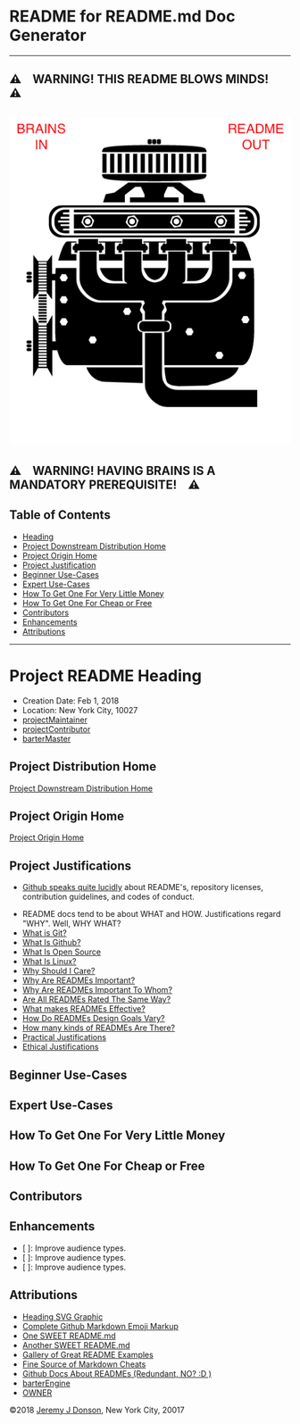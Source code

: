# README for README.md Doc Generator
---
⚠️ &nbsp;&nbsp; WARNING! THIS README BLOWS MINDS! &nbsp;&nbsp; ⚠️ 
---
![GENERATOR GRAPHIC](engine-texty1.png)
---
⚠️ &nbsp;&nbsp; WARNING! HAVING BRAINS IS A MANDATORY PREREQUISITE! &nbsp;&nbsp; ⚠️ 
---
## Table of Contents
- [Heading](#project-readme-heading)
- [Project Downstream Distribution Home](#project-distribution-home)
- [Project Origin Home](#project-origin-home)
- [Project Justification](#project-justification)
- [Beginner Use-Cases](#beginner-use-cases)
- [Expert Use-Cases](#expert-use-cases)
- [How To Get One For Very Little Money](#how-to-get-one-for-very-little-money)
- [How To Get One For Cheap or Free](#how-to-get-one-for-cheap-or-free)
- [Contributors](#contributors)
- [Enhancements](#enhancements)
- [Attributions](#attributions)
---
# Project README Heading
- Creation Date: Feb 1, 2018
- Location: New York City, 10027
- [projectMaintainer](https://www.github.com/jeremy-donson/)
- [projectContributor](https://www.github.com/temickab/)
- [barterMaster](https://www.github.com/jeremy-donson/)

## Project Distribution Home
[Project Downstream Distribution Home](https:///urbanspectra/readme-generator)

## Project Origin Home
[Project Origin Home](https://bitbucket.org/urbanspectra/temicka-brown-reboot)

## Project Justifications
+ [Github speaks quite lucidly](https://help.github.com/articles/about-readmes/) about README's, repository licenses, contribution guidelines, and codes of conduct.
- README docs tend to be about WHAT and HOW. Justifications regard "WHY". Well, WHY WHAT?
- [What is Git?]()
- [What Is Github?]()
- [What Is Open Source](pages/open-source.md)
- [What Is Linux?]()
- [Why Should I Care?]()
- [Why Are READMEs Important?]()
- [Why Are READMEs Important To Whom?]()
- [Are All READMEs Rated The Same Way?]()
- [What makes READMEs Effective?]()
- [How Do READMEs Design Goals Vary?]()
- [How many kinds of READMEs Are There?]()
- [Practical Justifications]()
- [Ethical Justifications]()

## Beginner Use-Cases

## Expert Use-Cases

## How To Get One For Very Little Money

## How To Get One For Cheap or Free

## Contributors

## Enhancements
- [ ]: Improve audience types.
- [ ]: Improve audience types.
- [ ]: Improve audience types.

## Attributions
- [Heading SVG Graphic](http://www.clker.com/cliparts/W/N/P/7/p/3/engine.svg)
- [Complete Github Markdown Emoji Markup](https://gist.github.com/rxaviers/7360908)
- [One SWEET README.md](https://github.com/teles/array-mixer)
- [Another SWEET README.md](https://github.com/facebook/create-react-app)
- [Gallery of Great README Examples](https://github.com/matiassingers/awesome-readme)
- [Fine Source of Markdown Cheats](https://github.com/adam-p/markdown-here/wiki/Markdown-Cheatsheet)
- [Github Docs About READMEs (Redundant, NO? :D )](https://help.github.com/articles/about-readmes/)
- [barterEngine]()
- [OWNER](https://www.github.com/jeremy-donson/)

©2018 [Jeremy J Donson](https://www.github.com/jeremy-donson/), New York City, 20017